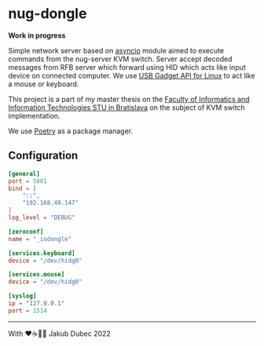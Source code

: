 # nug-dongle

**Work in progress**

Simple network server based on [asyncio](https://docs.python.org/3/library/asyncio-protocol.html) module aimed to
execute commands from the nug-server KVM switch. Server accept decoded messages from RFB server which forward using
HID which acts like input device on connected computer. We use
[USB Gadget API for Linux](https://www.kernel.org/doc/html/v4.19/driver-api/usb/gadget.html) to act like a mouse or
keyboard.

This project is a part of my master thesis on the
[Faculty of Informatics and Information Technologies STU in Bratislava](https://www.fiit.stuba.sk/en.html) on the
subject of KVM switch implementation.

We use [Poetry](https://python-poetry.org/) as a package manager.

## Configuration

```toml
[general]
port = 5801
bind = [
    "::",
    "192.168.40.147"
]
log_level = "DEBUG"

[zeroconf]
name = "_iodongle"

[services.keyboard]
device = "/dev/hidg0"

[services.mouse]
device = "/dev/hidg0"

[syslog]
ip = "127.0.0.1"
port = 1514
```

---
With ❤️☕️🥃🍀 Jakub Dubec 2022

